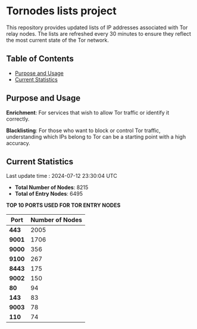 # Tornodes lists project

This repository provides updated lists of IP addresses associated with Tor relay nodes. The lists are refreshed every 30 minutes to ensure they reflect the most current state of the Tor network.

## Table of Contents

- [Purpose and Usage](#purpose-and-usage)
- [Current Statistics](#current-statistics)


## Purpose and Usage

**Enrichment**: For services that wish to allow Tor traffic or identify it correctly.

**Blacklisting**: For those who want to block or control Tor traffic, understanding which IPs belong to Tor can be a starting point with a high accuracy.

## Current Statistics

Last update time : 2024-07-12 23:30:04 UTC

- **Total Number of Nodes**: 8215
- **Total of Entry Nodes**: 6495

**TOP 10 PORTS USED FOR TOR ENTRY NODES**

| **Port** | **Number of Nodes** |
|------|-----------------|
| **443**   | 2005  |
| **9001**   | 1706  |
| **9000**   | 356  |
| **9100**   | 267  |
| **8443**   | 175  |
| **9002**   | 150  |
| **80**   | 94  |
| **143**   | 83  |
| **9003**   | 78  |
| **110**   | 74  |

